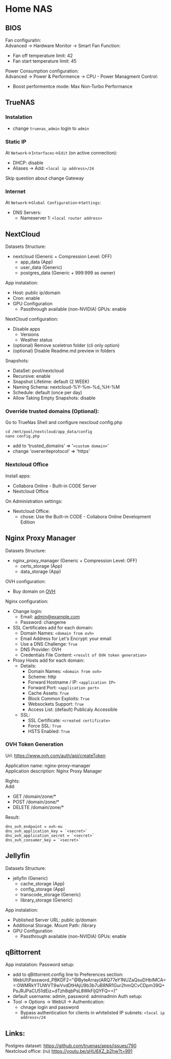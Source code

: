 # Home NAS
## BIOS
Fan configuratin:  
Advanced -> Hardware Monitor -> Smart Fan Function:  
  - Fan off temperature limit: 42
  - Fan start temperature limit: 45

Power Consumption configuration:  
Advanced -> Power & Performence -> CPU - Power Managment Control:
 - Boost performentce mode: Max Non-Turbo Performance

## TrueNAS
### Instalation
  - change `truenas_admin` login to `admin`
### Static IP
At `Network`->`Interfaces`->`Edit` (on active connection):
- DHCP: disable
- Aliases -> Add: `<local ip address>/24`

Skip question about change Gateway


### Internet
At `Network`->`Global Configuration`->`Settings`:
- DNS Servers:
  - Nameserver 1: `<local router address>`


## NextCloud
Datasets Structure:
- nextcloud (Generic + Compression Level: OFF)
  - app_data (App)
  - user_data (Generic)
  - postgres_data (Generic + 999:999 as owner)

App instalation:
- Host: public ip/domain
- Cron: enable
- GPU Configuration
  - Passthrough available (non-NVIDIA) GPUs: enable

NextCloud configuration:
- Disable apps
  - Versions
  - Weather status
- (optional) Remove sceletron folder (cli only option)
- (optional) Disable Readme.md preview in folders

Snapshots:
- DataSet: pool/nextcloud
- Recursive: enable
- Snapshot Lifetime: default (2 WEEK)
- Naming Schema: nextcloud-%Y-%m-%d_%H-%M
- Schedule: default (once per day)
- Allow Taking Empty Snapshots: disable

### Override trusted domains (Optional):
Go to TrueNas Shell and configure nexcloud config.php  
```
cd /mnt/pool/nextcloud/app_data/config
nano config.php
```
- add to 'trusted_domains' =>  '`<custom domain>`'
- change 'overwriteprotocol' => 'https'

### Nextcloud Office
Install apps:
- Collabora Online - Built-in CODE Server
- Nextcloud Office

On Administration settings:  
- Nextcloud Office:
  - chose: Use the Built-in CODE - Collabora Online Development Edition

## Nginx Proxy Manager
Datasets Structure:
- nginx_proxy_manager (Generic + Compression Level: OFF)
  - certs_storage (App)
  - data_storage (App)

OVH configuration:
- Buy domain on [OVH](https://www.ovh.com/)

Nginx configuration:
- Change login:
  - Email: admin@example.com
  - Password: changeme
- SSL Certificates add for each domain:
  - Domain Names: `<domain from ovh>`
  - Email Address for Let's Encrypt: your email
  - Use a DNS Challenge: `True`
  - DNS Provider: OVH
  - Credentials File Content: `<result of OVH token generation>`
- Proxy Hosts add for each domain:
  - Details:
    - Domain Names: `<domain from ovh>`
    - Scheme: http
    - Forward Hostname / IP: `<application IP>`
    - Forward Port: `<application port>`
    - Cache Assets: `True`
    - Block Common Exploits: `True`
    - Websockets Support: `True`
    - Access List: (default) Publicaly Accessible
  - SSL:
    - SSL Certificate:  `<created certificate>`
    - Force SSL: `True`
    - HSTS Enabled: `True`

### OVH Token Generation
Url: https://www.ovh.com/auth/api/createToken

Application name: nginx-proxy-manager  
Application description: Nginx Proxy Manager

Rights:  
Add:
  - GET /domain/zone/*
  - POST /domain/zone/*
  - DELETE /domain/zone/*

Result:
```
dns_ovh_endpoint = ovh-eu
dns_ovh_application_key = `<secret>`
dns_ovh_application_secret = `<secret>`
dns_ovh_consumer_key = `<secret>`
```

## Jellyfin
Datasets Structure:
  - jellyfin (Generic)
    - cache_storage (App)
    - config_storage (App)
    - transcode_storage (Generic)
    - library_storage (Generic)

App instalation:
- Published Server URL: public ip/domain
- Additional Storage. Mount Path: /library
- GPU Configuration
  - Passthrough available (non-NVIDIA) GPUs: enable


## qBittorrent
App instalation:
Password setup:
  - add to qBittorrent.config line to Preferences section: WebUI\Password_PBKDF2="@ByteArray(ARQ77eY1NUZaQsuDHbIMCA==:0WMRkYTUWVT9wVvdDtHAjU9b3b7uB8NR1Gur2hmQCvCDpm39Q+PsJRJPaCU51dEiz+dTzh8qbPsL8WkFljQYFQ==)"
  - default username: admin, password: adminadmin
Auth setup:
  - Tool -> Options -> WebUI -> Authentication:
    - chnage login and password
    - Bypass authentication for clients in whitelisted IP subnets: `<local ip address>/24`


## Links:
Postgres dataset: https://github.com/truenas/apps/issues/790  
Nextcloud office: (ru) https://youtu.be/sHU6XZ_b2hw?t=991